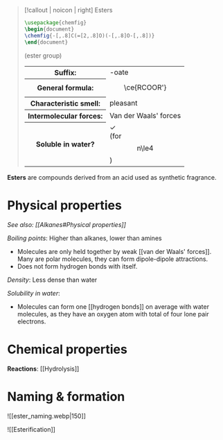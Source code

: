> [!callout | noicon | right] Esters
> ```tikz
> \usepackage{chemfig}
> \begin{document}
> \chemfig{-[,.8]C(=[2,.8]O)(-[,.8]O-[,.8])}
> \end{document}
> ```
> (ester group)
> <table class="infobox-tables"><tr><th>Suffix:</th><td>-oate</td></tr><tr><th>General formula:</th><td><span class="math display">\ce{RCOOR'}</span></span></td></tr><tr><th>Characteristic smell:</th><td>pleasant</td></tr><tr><th>Intermolecular forces:</th><td>Van der Waals' forces</td></tr><tr><th>Soluble in water?</th><td>✓<br>(for <span class="math display">n\le4</span>)</td></table>

**Esters** are compounds derived from an acid used as <span class="hi-green">synthetic fragrance</span>.

# Physical properties
*See also: [[Alkanes#Physical properties]]*

*Boiling points*: Higher than alkanes, lower than amines
- Molecules are only held together by weak [[van der Waals' forces]].
  Many are polar molecules, they can form dipole-dipole attractions.
- Does not form hydrogen bonds with itself.

*Density*: Less dense than water

*Solubility in water*:
- Molecules can form one [[hydrogen bonds]] on average with water molecules, as they have an oxygen atom with total of four lone pair electrons.

# Chemical properties
**Reactions**: [[Hydrolysis]]

# Naming & formation
![[ester_naming.webp|150]]

![[Esterification]]
